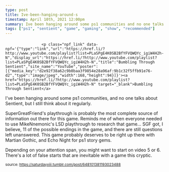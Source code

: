 ```yaml
---
type: post
title: Ive-been-hanging-around-s
timestamp: April 10th, 2021 12:00pm
summary: Ive been hanging around some ps1 communities and no one talks about Sentient but I still think about it regularly  ppSuperGreatFriends playthDepending on your attention span you might want to start on video 5 or 6  Theres a lot of false starts that are inevitable with a game this cryptic
tags: ["ps1", "sentient", "game", "gaming", "show", "recommended"]
---
```

####
                    <p class="npf_link" data-npf='{"type":"link","url":"https://href.li/?http://www.youtube.com/playlist?list=PLaSPgE4K0SB2BfYFVQWQYc_igiW4H2h-N","display_url":"https://href.li/?http://www.youtube.com/playlist?list=PLaSPgE4K0SB2BfYFVQWQYc_igiW4H2h-N","title":"Bumbling Through Sentient","site_name":"YouTube","poster":[{"media_key":"d2e92f38a62c9b0baa3f9854e28a96af:9b1c32f5ffb91e76-d2","type":"image/jpeg","width":168,"height":94}]}'><a href="https://href.li/?http://www.youtube.com/playlist?list=PLaSPgE4K0SB2BfYFVQWQYc_igiW4H2h-N" target="_blank">Bumbling Through Sentient</a>

I've been hanging around some ps1 communities, and no one talks about Sentient, but I still think about it regularly.  

SuperGreatFriend's playthrough is probably the most complete source of information out there for this game.  Reminds me of when everyone needed to use MikeNnemonic's LSD playthrough to research that game&hellip;  SGF got, I believe, 11 of the possible endings in the game, and there are still questions left unanswered.  This game probably deserves to be right up there with Martian Gothic, and Echo Night for ps1 story gems.  

Depending on your attention span, you might want to start on video 5 or 6.  There's a lot of false starts that are inevitable with a game this cryptic.

                
                
                
                
                
                
                                
<small>source: https://saturdayxiii.tumblr.com/post/648101381193023488</small>